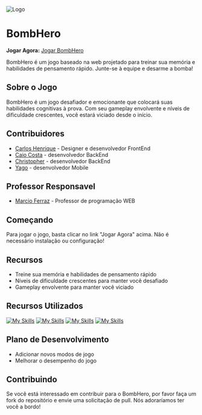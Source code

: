 ![Logo](https://i.ibb.co/5Wn3zgB/bombhero-banner.jpg)

# BombHero

**Jogar Agora:** [Jogar BombHero](https://bombhero.vercel.app/)

BombHero é um jogo baseado na web projetado para treinar sua memória e habilidades de pensamento rápido. Junte-se à equipe e desarme a bomba!

## Sobre o Jogo

BombHero é um jogo desafiador e emocionante que colocará suas habilidades cognitivas à prova. Com seu gameplay envolvente e níveis de dificuldade crescentes, você estará viciado desde o início.

## Contribuidores

* [Carlos Henrique](https://github.com/CarlosMattei) - Designer e desenvolvedor FrontEnd
* [Caio Costa](https://github.com/CaioCosta2JZ) - desenvolvedor BackEnd
* [Christopher](https://github.com/Christopher1004) - desenvolvedor BackEnd
* [Yago](https://github.com/yagozeppini) - desenvolvedor Mobile

## Professor Responsavel

* [Marcio Ferraz](https://github.com/marcioferraz81) - Professor de programação WEB

## Começando

Para jogar o jogo, basta clicar no link "Jogar Agora" acima. Não é necessário instalação ou configuração!

## Recursos

* Treine sua memória e habilidades de pensamento rápido
* Níveis de dificuldade crescentes para manter você desafiado
* Gameplay envolvente para manter você viciado

## Recursos Utilizados

[![My Skills](https://skillicons.dev/icons?i=js)](https://developer.mozilla.org/pt-BR/docs/Web/JavaScript)
[![My Skills](https://skillicons.dev/icons?i=html)](https://developer.mozilla.org/pt-BR/docs/Web/HTML)
[![My Skills](https://skillicons.dev/icons?i=css)](https://developer.mozilla.org/pt-BR/docs/Web/CSS)
[![My Skills](https://skillicons.dev/icons?i=jquery)](https://jquery.com/)

## Plano de Desenvolvimento

* Adicionar novos modos de jogo
* Melhorar o desempenho do jogo


## Contribuindo

Se você está interessado em contribuir para o BombHero, por favor faça um fork do repositório e envie uma solicitação de pull. Nós adoraríamos ter você a bordo!